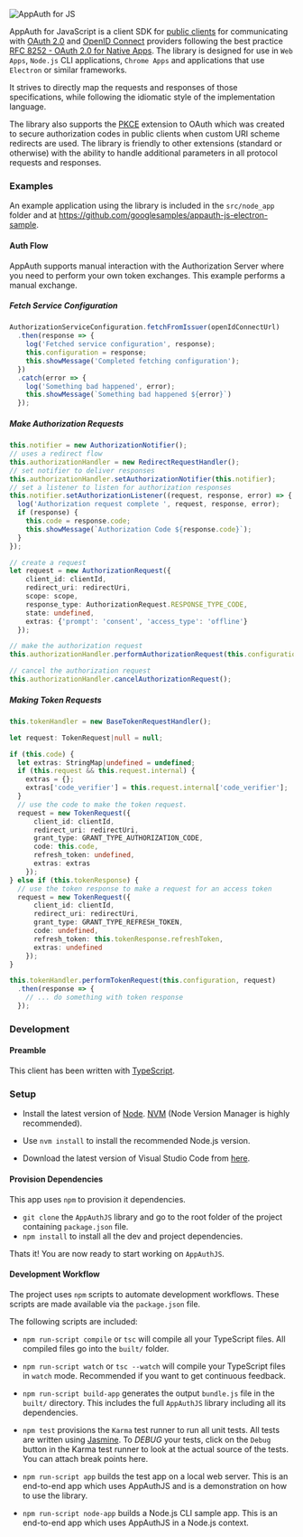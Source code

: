 ![AppAuth for JS](assets/logo.png)

AppAuth for JavaScript is a client SDK for [public clients](https://tools.ietf.org/html/rfc6749#section-2.1)
for communicating with [OAuth 2.0](https://tools.ietf.org/html/rfc6749)
and [OpenID Connect](http://openid.net/specs/openid-connect-core-1_0.html) providers
following the best practice
[RFC 8252 - OAuth 2.0 for Native Apps](https://tools.ietf.org/html/rfc8252).
The library is designed for use in `Web Apps`, `Node.js` CLI applications,
`Chrome Apps` and applications that use `Electron` or similar frameworks.

It strives to directly map the requests and responses of those specifications,
while following the idiomatic style of the implementation language.

The library also supports the [PKCE](https://tools.ietf.org/html/rfc7636)
extension to OAuth which was created to secure authorization codes in public
clients when custom URI scheme redirects are used. The library is friendly to
other extensions (standard or otherwise) with the ability to handle additional
parameters in all protocol requests and responses.

### Examples


An example application using the library is included in the `src/node_app` folder and at https://github.com/googlesamples/appauth-js-electron-sample.


#### Auth Flow
AppAuth supports manual interaction with the Authorization Server where you need to perform
your own token exchanges. This example performs a manual exchange.

##### Fetch Service Configuration

```typescript
AuthorizationServiceConfiguration.fetchFromIssuer(openIdConnectUrl)
  .then(response => {
    log('Fetched service configuration', response);
    this.configuration = response;
    this.showMessage('Completed fetching configuration');
  })
  .catch(error => {
    log('Something bad happened', error);
    this.showMessage(`Something bad happened ${error}`)
  });
```

##### Make Authorization Requests

```typescript
this.notifier = new AuthorizationNotifier();
// uses a redirect flow
this.authorizationHandler = new RedirectRequestHandler();
// set notifier to deliver responses
this.authorizationHandler.setAuthorizationNotifier(this.notifier);
// set a listener to listen for authorization responses
this.notifier.setAuthorizationListener((request, response, error) => {
  log('Authorization request complete ', request, response, error);
  if (response) {
    this.code = response.code;
    this.showMessage(`Authorization Code ${response.code}`);
  }
});

// create a request
let request = new AuthorizationRequest({
    client_id: clientId,
    redirect_uri: redirectUri,
    scope: scope,
    response_type: AuthorizationRequest.RESPONSE_TYPE_CODE,
    state: undefined,
    extras: {'prompt': 'consent', 'access_type': 'offline'}
  });

// make the authorization request
this.authorizationHandler.performAuthorizationRequest(this.configuration, request);

// cancel the authorization request
this.authorizationHandler.cancelAuthorizationRequest();
```

##### Making Token Requests

```typescript
this.tokenHandler = new BaseTokenRequestHandler();

let request: TokenRequest|null = null;

if (this.code) {
  let extras: StringMap|undefined = undefined;
  if (this.request && this.request.internal) {
    extras = {};
    extras['code_verifier'] = this.request.internal['code_verifier'];
  }
  // use the code to make the token request.
  request = new TokenRequest({
      client_id: clientId,
      redirect_uri: redirectUri,
      grant_type: GRANT_TYPE_AUTHORIZATION_CODE,
      code: this.code,
      refresh_token: undefined,
      extras: extras
    });
} else if (this.tokenResponse) {
  // use the token response to make a request for an access token
  request = new TokenRequest({
      client_id: clientId,
      redirect_uri: redirectUri,
      grant_type: GRANT_TYPE_REFRESH_TOKEN,
      code: undefined,
      refresh_token: this.tokenResponse.refreshToken,
      extras: undefined
    });
}

this.tokenHandler.performTokenRequest(this.configuration, request)
  .then(response => {
    // ... do something with token response
  });
```

### Development

#### Preamble

This client has been written with [TypeScript](https://typescriptlang.org).

### Setup

* Install the latest version of [Node](https://nodejs.org/en/).
  [NVM](https://github.com/creationix/nvm)
  (Node Version Manager is highly recommended).

* Use `nvm install` to install the recommended Node.js version.

* Download the latest version of Visual Studio Code from
  [here](https://code.visualstudio.com/).

#### Provision Dependencies

This app uses `npm` to provision it dependencies.

* `git clone` the `AppAuthJS` library and go to the root folder of
   the project containing `package.json` file.
* `npm install` to install all the dev and project dependencies.

Thats it! You are now ready to start working on `AppAuthJS`.

#### Development Workflow

The project uses `npm` scripts to automate development workflows.
These scripts are made available via the `package.json` file.

The following scripts are included:

* `npm run-script compile` or `tsc` will compile all your TypeScript files.
   All compiled files go into the `built/` folder.

* `npm run-script watch` or `tsc --watch` will compile your TypeScript files
   in `watch` mode. Recommended if you want to get continuous feedback.

* `npm run-script build-app` generates the output `bundle.js` file in the `built/`
   directory. This includes the full `AppAuthJS` library including all
   its dependencies.

* `npm test` provisions the `Karma` test runner to run all unit tests.
   All tests are written using [Jasmine](http://jasmine.github.io/).
   To _DEBUG_ your tests, click on the `Debug` button in the Karma test runner
   to look at the actual source of the tests. You can attach break points here.

* `npm run-script app` builds the test app on a local web server.
   This is an end-to-end app which uses AppAuthJS and is a demonstration
   on how to use the library.

* `npm run-script node-app` builds a Node.js CLI sample app. This is an end-to-end app
   which uses AppAuthJS in a Node.js context.

